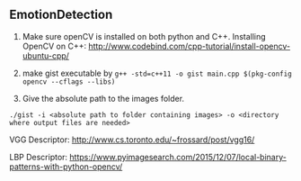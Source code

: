## EmotionDetection

1. Make sure openCV is installed on both python and C++. 
Installing OpenCV on C++: 
http://www.codebind.com/cpp-tutorial/install-opencv-ubuntu-cpp/

2. make gist executable by 
```g++ -std=c++11 -o gist main.cpp $(pkg-config opencv --cflags --libs)```

3. Give the absolute path to the images folder. 

```./gist -i <absolute path to folder containing images> -o <directory where output files are needed> ```


VGG Descriptor:
http://www.cs.toronto.edu/~frossard/post/vgg16/ 



LBP Descriptor: 
https://www.pyimagesearch.com/2015/12/07/local-binary-patterns-with-python-opencv/